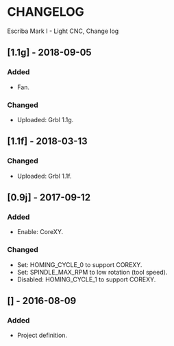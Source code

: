 # CHANGELOG
Escriba Mark I - Light CNC, Change log

## [1.1g] - 2018-09-05
### Added
- Fan.

### Changed
- Uploaded: Grbl 1.1g.

## [1.1f] - 2018-03-13
### Changed
- Uploaded: Grbl 1.1f.

## [0.9j] - 2017-09-12
### Added
- Enable: CoreXY.

### Changed
- Set: HOMING_CYCLE_0 to support COREXY.
- Set: SPINDLE_MAX_RPM to low rotation (tool speed).
- Disabled: HOMING_CYCLE_1 to support COREXY.

## [] - 2016-08-09
### Added
- Project definition.
